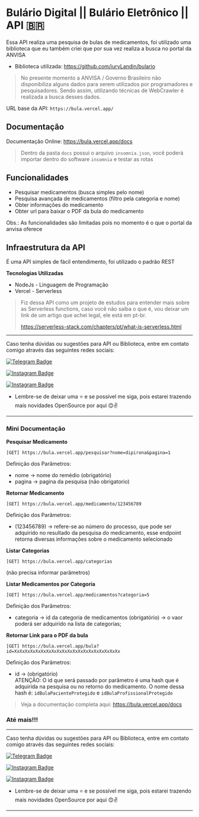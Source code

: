 # Bulário Digital || Bulário Eletrônico || API 🇧🇷

Essa API realiza uma pesquisa de bulas de medicamentos, foi utilizado uma biblioteca que eu também criei que por sua vez realiza a busca no portal da ANVISA

- Biblioteca utilizada: https://github.com/iuryLandin/bulario

> No presente momento a ANVISA / Governo Brasileiro não disponibiliza alguns dados para serem utilizados por programadores e pesquisadores. Sendo assim, utilizando técnicas de WebCrawler é realizada a busca desses dados.

URL base da API: `https://bula.vercel.app/`

## Documentação

Documentação Online: https://bula.vercel.app/docs

> Dentro da pasta `docs` possui o arquivo `insomnia.json`, você poderá importar dentro do software `insomnia` e testar as rotas

## Funcionalidades
- Pesquisar medicamentos (busca simples pelo nome)
- Pesquisa avançada de medicamentos (filtro pela categoria e nome)
- Obter informações do medicamento
- Obter url para baixar o PDF da bula do medicamento

Obs.: As funcionalidades são limitadas pois no momento é o que o portal da anvisa oferece

## Infraestrutura da API

É uma API simples de fácil entendimento, foi utilizado o padrão REST

**Tecnologias Utilizadas**
- NodeJs - Linguagem de Programação
- Vercel - Serverless


> Fiz dessa API como um projeto de estudos para entender mais sobre as Serverless functions, caso você não saiba o que é, vou deixar um link de um artigo que achei legal, ele está em pt-br.
>
> https://serverless-stack.com/chapters/pt/what-is-serverless.html

----
Caso tenha dúvidas ou sugestões para API ou Biblioteca, entre em contato comigo através das seguintes redes sociais:

[![Telegram Badge](https://img.shields.io/badge/Telegram-2CA5E0?style=for-the-badge&logo=telegram&logoColor=white)](https://t.me/iurylandin) 

[![Instagram Badge](https://img.shields.io/badge/Instagram-E4405F?style=for-the-badge&logo=instagram&logoColor=white)](https://www.instagram.com/iury.landin/) 

[![Instagram Badge](https://img.shields.io/badge/LinkedIn-0077B5?style=for-the-badge&logo=linkedin&logoColor=white)](https://www.linkedin.com/in/iury-landin-b94b74133/)


- Lembre-se de deixar uma ⭐ e se possível me siga, pois estarei trazendo mais novidades OpenSource por aqui 😊✌
----


### Mini Documentação


**Pesquisar Medicamento**

`[GET] https://bula.vercel.app/pesquisar?nome=dipirona&pagina=1`

Definição dos Parâmetros:
- nome -> nome do remédio (obrigatório)
- pagina -> pagina da pesquisa (não obrigatorio)


**Retornar Medicamento**

`[GET] https://bula.vercel.app/medicamento/123456789`

Definição dos Parâmetros:
- (123456789) -> refere-se ao número do processo, que pode ser adquirido no resultado da pesquisa do medicamento, esse endpoint retorna diversas informações sobre o medicamento selecionado


**Listar Categorias**

`[GET] https://bula.vercel.app/categorias` 

(não precisa informar parâmetros)

**Listar Medicamentos por Categoria**

`[GET] https://bula.vercel.app/medicamentos?categoria=5` 

Definição dos Parâmetros:
- categoria -> id da categoria de medicamentos (obrigatório) -> o vaor poderá ser adquirido na lista de categorias;

**Retornar Link para o PDF da bula**

`[GET] https://bula.vercel.app/bula?id=XxXxXxXxXxXxXxXxXxXxXxXxXxXxXxXxXxXxXxXx`

Definição dos Parâmetros:
- id -> (obrigatório)<br />
ATENÇÃO: O id que será passado por parâmetro é uma hash que é adquirida na pesquisa ou no retorno do medicamento. O nome dessa hash é: `idBulaPacienteProtegido` e `idBulaProfissionalProtegido`


> Veja a documentação completa aqui: https://bula.vercel.app/docs

### Até mais!!!

----
Caso tenha dúvidas ou sugestões para API ou Biblioteca, entre em contato comigo através das seguintes redes sociais:

[![Telegram Badge](https://img.shields.io/badge/Telegram-2CA5E0?style=for-the-badge&logo=telegram&logoColor=white)](https://t.me/iurylandin) 

[![Instagram Badge](https://img.shields.io/badge/Instagram-E4405F?style=for-the-badge&logo=instagram&logoColor=white)](https://www.instagram.com/iury.landin/) 

[![Instagram Badge](https://img.shields.io/badge/LinkedIn-0077B5?style=for-the-badge&logo=linkedin&logoColor=white)](https://www.linkedin.com/in/iury-landin-b94b74133/)

- Lembre-se de deixar uma ⭐ e se possível me siga, pois estarei trazendo mais novidades OpenSource por aqui 😊✌
----